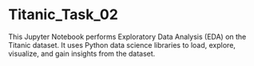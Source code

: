 # Titanic_Task_02
This Jupyter Notebook performs Exploratory Data Analysis (EDA) on the Titanic dataset. It uses Python data science libraries to load, explore, visualize, and gain insights from the dataset.
